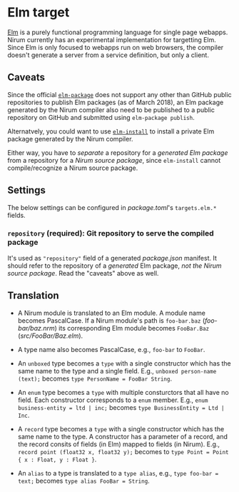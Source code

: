 Elm target
==========

[Elm] is a purely functional programming language for single page webapps.
Nirum currently has an experimental implementation for targetting Elm.
Since Elm is only focused to webapps run on web browsers, the compiler
doesn't generate a server from a service definition, but only a client.

[Elm]: http://elm-lang.org/


Caveats
-------

Since the official [`elm-package`][elm-package] does not support any other than
GitHub public repositories to publish Elm packages (as of March 2018),
an Elm package generated by the Nirum compiler also need to be published to
a public repository on GitHub and submitted using `elm-package publish`.

Alternatvely, you could want to use [`elm-install`][elm-install] to install
a private Elm package generated by the Nirum compiler.

Either way, you have to *separate* a repository for a *generated Elm package*
from a repository for a *Nirum source package*, since `elm-install` cannot
compile/recognize a Nirum source package.

[elm-package]: https://github.com/elm-lang/elm-package
[elm-install]: https://github.com/gdotdesign/elm-github-install


Settings
--------

The below settings can be configured in *package.toml*'s `targets.elm.*` fields.


### `repository` (required): Git repository to serve the compiled package

It's used as `"repository"` field of a generated *package.json* manifest.
It should refer to the repository of a *generated* Elm package,
*not the Nirum source package*.  Read the "caveats" above as well.


Translation
-----------

 -  A Nirum module is translated to an Elm module.  A module name becomes
    PascalCase.  If a Nirum module's path is `foo-bar.baz` (*foo-bar/baz.nrm*)
    its corresponding Elm module becomes `FooBar.Baz` (*src/FooBar/Baz.elm*).

 -  A type name also becomes PascalCase, e.g., `foo-bar` to `FooBar`.

 -  An `unboxed` type becomes a `type` with a single constructor which has
    the same name to the type and a single field.
    E.g., `unboxed person-name (text);` becomes
    `type PersonName = FooBar String`.

 -  An `enum` type becomes a `type` with multiple consturctors that all have
    no field.  Each constructor corresponds to a `enum` member.
    E.g., `enum business-entity = ltd | inc;` becomes
    `type BusinessEntity = Ltd | Inc`.

 -  A `record` type becomes a `type` with a single constructor which has
    the same name to the type.  A constructor has a parameter of a record,
    and the record consits of fields (in Elm) mapped to fields (in Nirum).
    E.g., `record point (float32 x, float32 y);` becomes to
    `type Point = Point { x : Float, y : Float }`.

 -  An `alias` to a type is translated to a `type alias`,
    e.g., `type foo-bar = text;` becomes `type alias FooBar = String`.
